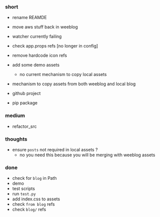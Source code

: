 ### short

- rename REAMDE
- move aws stuff back in weeblog
- watcher currently failing

- check app.props refs [no longer in config]
- remove hardcode icon refs
- add some demo assets
  - no current mechanism to copy local assets

- mechanism to copy assets from both weeblog and local blog

- github project
- pip package

### medium

- refactor_src

### thoughts

- ensure `posts` not required in local assets ?
  - no you need this because you will be merging with weeblog assets

### done

- check for `blog` in Path
- demo
- test scripts
- run `test.py`
- add index.css to assets
- check `from blog` refs
- check `blog/` refs

